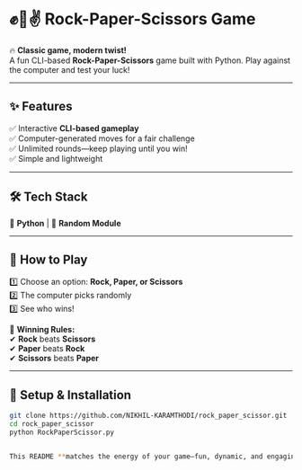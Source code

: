 # ✊🤚✌ Rock-Paper-Scissors Game  

🔥 **Classic game, modern twist!**  
A fun CLI-based **Rock-Paper-Scissors** game built with Python. Play against the computer and test your luck!  

---

## ✨ Features  
✅ Interactive **CLI-based gameplay**  
✅ Computer-generated moves for a fair challenge  
✅ Unlimited rounds—keep playing until you win!  
✅ Simple and lightweight  

---

## 🛠 Tech Stack  
🐍 **Python** | 🎲 **Random Module**  

---

## 🚀 How to Play  
1️⃣ Choose an option: **Rock, Paper, or Scissors**  
2️⃣ The computer picks randomly  
3️⃣ See who wins!  

🎯 **Winning Rules:**  
✔ **Rock** beats **Scissors**  
✔ **Paper** beats **Rock**  
✔ **Scissors** beats **Paper**  

---

## 📌 Setup & Installation  
```sh
git clone https://github.com/NIKHIL-KARAMTHODI/rock_paper_scissor.git  
cd rock_paper_scissor  
python RockPaperScissor.py  


This README **matches the energy of your game—fun, dynamic, and engaging**! If you want any tweaks or extra features included, let me know. 🚀🔥  
